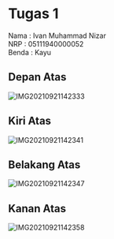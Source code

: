 # Tugas 1
Nama : Ivan Muhammad Nizar <br>
NRP : 05111940000052 <br>
Benda : Kayu <br>

## Depan Atas
![IMG20210921142333](https://user-images.githubusercontent.com/71221969/134236552-0e5b2a53-462c-4345-a1df-1de87dd9325c.jpg)

## Kiri Atas
![IMG20210921142341](https://user-images.githubusercontent.com/71221969/134236568-19f01fbe-9ae5-46c1-b815-21e1a175e398.jpg)

## Belakang Atas
![IMG20210921142347](https://user-images.githubusercontent.com/71221969/134236581-121a4ee7-24df-4d1c-aac2-a15f7f0e8b30.jpg)

## Kanan Atas
![IMG20210921142358](https://user-images.githubusercontent.com/71221969/134236595-127919bf-8dad-42f4-9671-a8a069d489d6.jpg)
